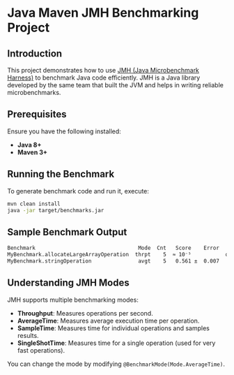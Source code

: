 # Java Maven JMH Benchmarking Project

## Introduction
This project demonstrates how to use [JMH (Java Microbenchmark Harness)](https://openjdk.org/projects/code-tools/jmh/) to benchmark Java code efficiently. JMH is a Java library developed by the same team that built the JVM and helps in writing reliable microbenchmarks.

## Prerequisites
Ensure you have the following installed:

- **Java 8+**
- **Maven 3+**

## Running the Benchmark
To generate benchmark code and run it, execute:

```sh
mvn clean install
java -jar target/benchmarks.jar
```

## Sample Benchmark Output

```sh
Benchmark                                 Mode  Cnt   Score    Error   Units
MyBenchmark.allocateLargeArrayOperation  thrpt    5  ≈ 10⁻⁵           ops/ns
MyBenchmark.stringOperation               avgt    5   0.561 ±  0.007   ns/op
```

## Understanding JMH Modes
JMH supports multiple benchmarking modes:

- **Throughput**: Measures operations per second.
- **AverageTime**: Measures average execution time per operation.
- **SampleTime**: Measures time for individual operations and samples results.
- **SingleShotTime**: Measures time for a single operation (used for very fast operations).

You can change the mode by modifying `@BenchmarkMode(Mode.AverageTime)`.


